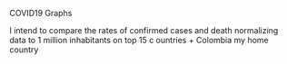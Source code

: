 COVID19 Graphs


I intend to compare the rates of confirmed cases and death normalizing data to 1 million inhabitants on top 15 c ountries + Colombia my home country